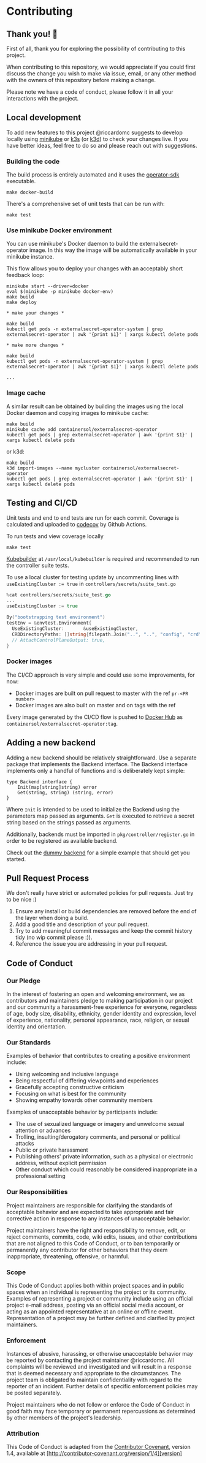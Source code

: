 # Contributing

## Thank you! :tada:
First of all, thank you for exploring the possibility of contributing to this project.

When contributing to this repository, we would appreciate if you could first discuss the
change you wish to make via issue, email, or any other method with the owners of this
repository before making a change. 

Please note we have a code of conduct, please follow it in all your interactions with the
project.

## Local development

To add new features to this project @riccardomc suggests to develop locally using
[minikube](https://kubernetes.io/docs/tasks/tools/install-minikube/) or
[k3s](https://k3s.io/) (or [k3d](https://github.com/rancher/k3d)) to check your changes
live. If you have better ideas, feel free to do so and please reach out with suggestions.

### Building the code

The build process is entirely automated and it uses the
[operator-sdk](https://github.com/operator-framework/operator-sdk) executable.

```
make docker-build
```

There's a comprehensive set of unit tests that can be run with:

```
make test
```

### Use minikube Docker environment

You can use minikube's Docker daemon to build the externalsecret-operator image. In this
way the image will be automatically available in your minikube instance.

This flow allows you to deploy your changes with an acceptably short feedback loop:
```
minikube start --driver=docker
eval $(minikube -p minikube docker-env)
make build
make deploy

* make your changes *

make build
kubectl get pods -n externalsecret-operator-system | grep externalsecret-operator | awk '{print $1}' | xargs kubectl delete pods

* make more changes *

make build
kubectl get pods -n externalsecret-operator-system | grep externalsecret-operator | awk '{print $1}' | xargs kubectl delete pods

...
```

### Image cache

A similar result can be obtained by building the images using the local Docker daemon and
copying images to minikube cache:

```
make build
minikube cache add containersol/externalsecret-operator
kubectl get pods | grep externalsecret-operator | awk '{print $1}' | xargs kubectl delete pods
```

or k3d:
```
make build
k3d import-images --name mycluster containersol/externalsecret-operator
kubectl get pods | grep externalsecret-operator | awk '{print $1}' | xargs kubectl delete pods
```

## Testing and CI/CD

Unit tests and end to end tests are run for each commit. Coverage is calculated and uploaded to [codecov](https://codecov.io/) by Github Actions.

To run tests and view coverage locally
```shell
make test
``` 

[Kubebuilder](https://github.com/kubernetes-sigs/kubebuilder) at `/usr/local/kubebuilder` is required and recommended to run the controller suite tests.

To use a local cluster for testing update by uncommenting  lines with `useExistingCluster := true` in `controllers/secrets/suite_test.go`
```go
%cat controllers/secrets/suite_test.go
...
useExistingCluster := true

By("bootstrapping test environment")
testEnv = &envtest.Environment{
  UseExistingCluster:       &useExistingCluster,
  CRDDirectoryPaths: []string{filepath.Join("..", "..", "config", "crd", "bases")},
  // AttachControlPlaneOutput: true,
}
```


<!-- Additionally, an end-to-end test is available using [helm chart
tests](https://helm.sh/docs/topics/chart_tests/) that deploys the operator using the
[helm chart](./deployments/helm) in your current Kubernetes context, creates an
ExternalSecret and verifies if the corresponding Secret is created. It then cleans up
after that. You can run this end-to-end test by:

```
make test-helm
``` -->

<!-- In the CI/CD flow we provision a [k3s](https://k3s.io/) cluster to run the end-to-end
tests. You could do this locally. Check [`.circleci/config.yml`](.circleci/config.yml)
for more details. -->

### Docker images

The CI/CD approach is very simple and could use some improvements, for now:

* Docker images are built on pull request to master with the ref `pr-<PR number>`
* Docker images are also built on master and on tags with the ref 
<!-- * If on a feature branch use "branch_name" + "-latest"
* If on master, tag the image with commit ID and latest
* If on master and there's a git tag of the form v[0-9]*, then tag the image with commit ID, latest and the tag (without v).

This tagging logic is implemented [here](./build/scripts/determine_docker_tag.sh) and used by the [Makefile](./Makefile)  -->

Every image generated by the CI/CD flow is pushed to [Docker Hub](https://hub.docker.com/repository/docker/containersol/externalsecret-operator) as `containersol/externalsecret-operator:tag`.  

## Adding a new backend

Adding a new backend should be relatively straightforward. Use a separate package that
implements the Backend interface. The Backend interface implements only a handful of
functions and is deliberately kept simple:

```
type Backend interface {
	Init(map[string]string) error
	Get(string, string) (string, error)
}
```

Where `Init` is intended to be used to initialize the Backend using the parameters map
passed as arguments. `Get` is executed to retrieve a secret string based on the strings
passed as arguments.

Additionally, backends must be imported in `pkg/controller/register.go` in order to be
registered as available backend.

Check out the [dummy backend](./pkg/dummy/backend.go) for a simple example that should
get you started.

## Pull Request Process

We don't really have strict or automated policies for pull requests. Just try to be nice
:)

1. Ensure any install or build dependencies are removed before the end of the layer when doing a 
   build.
2. Add a good title and description of your pull request.
3. Try to add meaningful commit messages and keep the commit history tidy (no wip commit
   please :)).
4. Reference the issue you are addressing in your pull request.

## Code of Conduct

### Our Pledge

In the interest of fostering an open and welcoming environment, we as
contributors and maintainers pledge to making participation in our project and
our community a harassment-free experience for everyone, regardless of age, body
size, disability, ethnicity, gender identity and expression, level of experience,
nationality, personal appearance, race, religion, or sexual identity and
orientation.

### Our Standards

Examples of behavior that contributes to creating a positive environment
include:

* Using welcoming and inclusive language
* Being respectful of differing viewpoints and experiences
* Gracefully accepting constructive criticism
* Focusing on what is best for the community
* Showing empathy towards other community members

Examples of unacceptable behavior by participants include:

* The use of sexualized language or imagery and unwelcome sexual attention or
advances
* Trolling, insulting/derogatory comments, and personal or political attacks
* Public or private harassment
* Publishing others' private information, such as a physical or electronic
  address, without explicit permission
* Other conduct which could reasonably be considered inappropriate in a
  professional setting

### Our Responsibilities

Project maintainers are responsible for clarifying the standards of acceptable
behavior and are expected to take appropriate and fair corrective action in
response to any instances of unacceptable behavior.

Project maintainers have the right and responsibility to remove, edit, or
reject comments, commits, code, wiki edits, issues, and other contributions
that are not aligned to this Code of Conduct, or to ban temporarily or
permanently any contributor for other behaviors that they deem inappropriate,
threatening, offensive, or harmful.

### Scope

This Code of Conduct applies both within project spaces and in public spaces
when an individual is representing the project or its community. Examples of
representing a project or community include using an official project e-mail
address, posting via an official social media account, or acting as an appointed
representative at an online or offline event. Representation of a project may be
further defined and clarified by project maintainers.

### Enforcement

Instances of abusive, harassing, or otherwise unacceptable behavior may be reported by
contacting the project maintainer @riccardomc. All complaints
will be reviewed and investigated and will result in a response that is deemed necessary
and appropriate to the circumstances. The project team is obligated to maintain
confidentiality with regard to the reporter of an incident.  Further details of specific
enforcement policies may be posted separately.

Project maintainers who do not follow or enforce the Code of Conduct in good
faith may face temporary or permanent repercussions as determined by other
members of the project's leadership.

### Attribution

This Code of Conduct is adapted from the [Contributor Covenant][homepage], version 1.4,
available at [http://contributor-covenant.org/version/1/4][version]

[homepage]: http://contributor-covenant.org
[version]: http://contributor-covenant.org/version/1/4/
